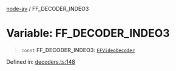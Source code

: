 [node-av](../globals.md) / FF\_DECODER\_INDEO3

# Variable: FF\_DECODER\_INDEO3

> `const` **FF\_DECODER\_INDEO3**: [`FFVideoDecoder`](../type-aliases/FFVideoDecoder.md)

Defined in: [decoders.ts:148](https://github.com/seydx/av/blob/f8631fc881b394300b1479f511d55cf1c370a87f/src/constants/decoders.ts#L148)

